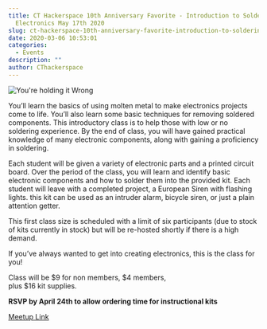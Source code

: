 ```yaml
---
title: CT Hackerspace 10th Anniversary Favorite - Introduction to Soldering
  Electronics May 17th 2020
slug: ct-hackerspace-10th-anniversary-favorite-introduction-to-soldering-electronics-may-17th-2020
date: 2020-03-06 10:53:01
categories:
  - Events
description: ""
author: CThackerspace
---
```



![You're holding it Wrong](/uploads/2020/03/soldering-tee-shirt-300x225.jpg)

You’ll learn the basics of using molten metal to make electronics projects come to life. You’ll also learn some basic techniques for removing soldered components. This introductory class is to help those with low or no soldering experience. By the end of class, you will have gained practical knowledge of many electronic components, along with gaining a proficiency in soldering.

Each student will be given a variety of electronic parts and a printed circuit board. Over the period of the class, you will learn and identify basic electronic components and how to solder them into the provided kit. Each student will leave with a completed project, a European Siren with flashing lights. this kit can be used as an intruder alarm, bicycle siren, or just a plain attention getter.

This first class size is scheduled with a limit of six participants (due to stock of kits currently in stock) but will be re-hosted shortly if there is a high demand.

If you’ve always wanted to get into creating electronics, this is the class for you!

Class will be $9 for non members, $4 members,  
plus $16 kit supplies.

**RSVP by April 24th to allow ordering time for instructional kits**

[Meetup Link](https://www.meetup.com/CT-Hackerspace/events/269234357)
